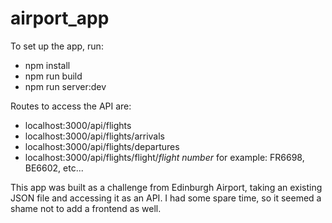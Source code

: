 # airport_app

To set up the app, run:
- npm install
- npm run build
- npm run server:dev

Routes to access the API are:

- localhost:3000/api/flights
- localhost:3000/api/flights/arrivals
- localhost:3000/api/flights/departures
- localhost:3000/api/flights/flight/*flight number*
for example: FR6698, BE6602, etc...

This app was built as a challenge from Edinburgh Airport, taking an existing JSON file and accessing it as an API. I had some spare time, so it seemed a shame not to add a frontend as well.
